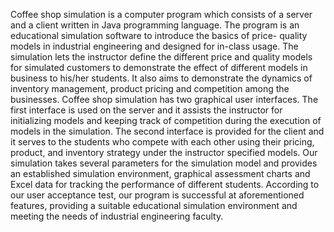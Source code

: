 Coffee shop simulation is a computer program which consists of a server and a client written in Java programming language. The program is an educational simulation software to introduce the basics of price- quality models in industrial engineering and designed for in-class usage. The simulation lets the instructor define the different price and quality models for simulated customers to demonstrate the effect of different models in business to his/her students. It also aims to demonstrate the dynamics of inventory management, product pricing and competition among the businesses. Coffee shop simulation has two graphical user interfaces. The first interface is used on the server and it assists the instructor for initializing models and keeping track of competition during the execution of models in the simulation. The second interface is provided for the client and it serves to the students who compete with each other using their pricing, product, and inventory strategy under the instructor specified models. Our simulation takes several parameters for the simulation model and provides an established simulation environment, graphical assessment charts and Excel data for tracking the performance of different students. According to our user acceptance test, our program is successful at aforementioned features, providing a suitable educational simulation environment and meeting the needs of industrial engineering faculty.
